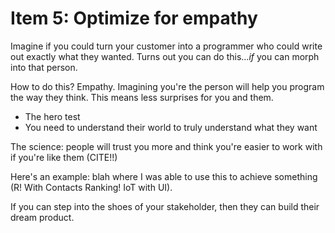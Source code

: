 # Item 5: Optimize for empathy

Imagine if you could turn your customer into a programmer who could write out exactly what they wanted. Turns out you can do this..._if_ you can morph into that person.

How to do this? Empathy. Imagining you're the person will help you program the way they think. This means less surprises for you and them.

- The hero test
- You need to understand their world to truly understand what they want

The science: people will trust you more and think you're easier to work with if you're like them (CITE!!)

Here's an example: blah where I was able to use this to achieve something (R! With Contacts Ranking! IoT with UI).

If you can step into the shoes of your stakeholder, then they can build their dream product.
